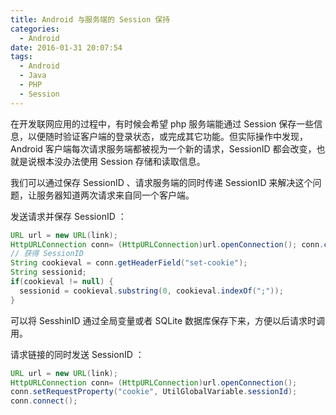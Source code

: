 ```yaml
---
title: Android 与服务端的 Session 保持
categories:
  - Android
date: 2016-01-31 20:07:54
tags:
  - Android
  - Java
  - PHP
  - Session
---
```


在开发联网应用的过程中，有时候会希望 php 服务端能通过 Session 保存一些信息，以便随时验证客户端的登录状态，或完成其它功能。但实际操作中发现，Android 客户端每次请求服务端都被视为一个新的请求，SessionID 都会改变，也就是说根本没办法使用 Session 存储和读取信息。

<!-- more -->

我们可以通过保存 SessionID 、请求服务端的同时传递 SessionID 来解决这个问题，让服务器知道两次请求来自同一个客户端。

发送请求并保存 SessionID ：

``` java
URL url = new URL(link);
HttpURLConnection conn= (HttpURLConnection)url.openConnection(); conn.connect();
// 获得 SessionID
String cookieval = conn.getHeaderField("set-cookie");
String sessionid;
if(cookieval != null) {
  sessionid = cookieval.substring(0, cookieval.indexOf(";"));
}
```

可以将 SesshinID 通过全局变量或者 SQLite 数据库保存下来，方便以后请求时调用。

请求链接的同时发送 SessionID ：

``` java
URL url = new URL(link);
HttpURLConnection conn= (HttpURLConnection)url.openConnection();
conn.setRequestProperty("cookie", UtilGlobalVariable.sessionId);
conn.connect();
```
